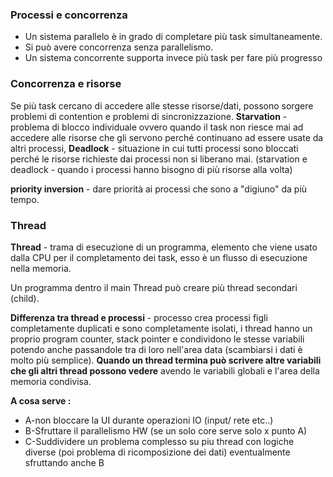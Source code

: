 ### Processi e concorrenza

- Un sistema parallelo è in grado di completare più task simultaneamente.
- Si può avere concorrenza senza parallelismo.
- Un sistema concorrente supporta invece più task per fare più progresso
### Concorrenza e risorse

Se più task cercano di accedere alle stesse risorse/dati, possono sorgere problemi di contention e problemi di sincronizzazione. **Starvation** - problema di blocco individuale ovvero quando il task non riesce mai ad accedere alle risorse che gli servono perché continuano ad essere usate da altri processi, **Deadlock** - situazione in cui tutti processi sono bloccati perché le risorse richieste dai processi non si liberano mai. (starvation e deadlock - quando i processi hanno bisogno di più risorse alla volta)

**priority inversion** - dare priorità ai processi che sono a "digiuno" da più tempo.
### Thread

**Thread** - trama di esecuzione di un programma, elemento che viene usato dalla CPU per il completamento dei task, esso è un flusso di esecuzione nella memoria.

Un programma dentro il main Thread può creare più thread secondari (child).

**Differenza tra thread e processi** - processo crea processi figli completamente duplicati e sono completamente isolati, i thread hanno un proprio program counter, stack pointer e condividono le stesse variabili potendo anche passandole tra di loro nell'area data (scambiarsi i dati è molto più semplice). **Quando un thread termina può scrivere altre variabili che gli altri thread possono vedere** avendo le variabili globali e l'area della memoria condivisa.

**A cosa serve :** 
- A-non bloccare la UI durante operazioni IO (input/ rete etc..)
- B-Sfruttare il parallelismo HW (se un solo core serve solo x punto A)
- C-Suddividere un problema complesso su piu thread con logiche diverse (poi problema di ricomposizione dei dati) eventualmente sfruttando anche B

